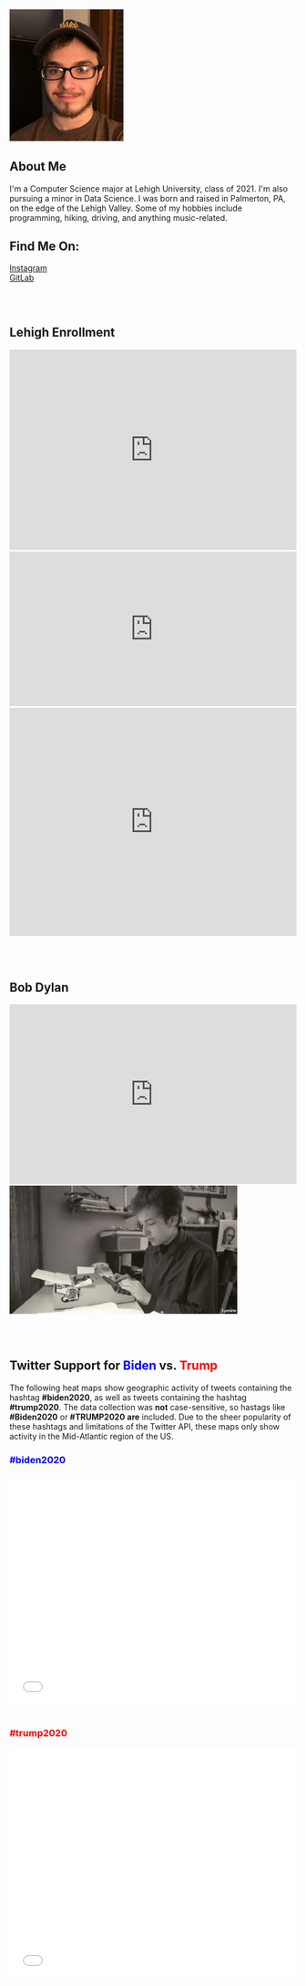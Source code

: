 <img src="profilepic.jpeg" alt="Cole" width="200"/>

## About Me

I'm a Computer Science major at Lehigh University, class of 2021. I'm also pursuing a minor in Data Science. I was born and raised in Palmerton, PA, on the edge of the Lehigh Valley. Some of my hobbies include programming, hiking, driving, and anything music-related.

## Find Me On:
<a href="https://www.instagram.com/colebuck12"> Instagram </a>
<br>
<a href="https://gitlab.com/crb321">  GitLab </a>

<div style="margin-top: 75px;">
  
<h2 id="lehighenrollment"> Lehigh Enrollment </h2>

<iframe title="Lehigh Undergraduate Enrollment Spring 2020" aria-label="chart" id="datawrapper-chart-SdEt4" src="https://datawrapper.dwcdn.net/SdEt4/3/" scrolling="no" frameborder="0" style="width: 0; min-width: 100% !important; border: none;" height="351"></iframe><script type="text/javascript">!function(){"use strict";window.addEventListener("message",(function(a){if(void 0!==a.data["datawrapper-height"])for(var e in a.data["datawrapper-height"]){var t=document.getElementById("datawrapper-chart-"+e)||document.querySelector("iframe[src*='"+e+"']");t&&(t.style.height=a.data["datawrapper-height"][e]+"px")}}))}();
</script>

<iframe title="Lehigh Undergraduate Enrollment Spring 2020" aria-label="Bar Chart" id="datawrapper-chart-zOOzP" src="https://datawrapper.dwcdn.net/zOOzP/1/" scrolling="no" frameborder="0" style="width: 0; min-width: 100% !important; border: none;" height="271"></iframe><script type="text/javascript">!function(){"use strict";window.addEventListener("message",(function(a){if(void 0!==a.data["datawrapper-height"])for(var e in a.data["datawrapper-height"]){var t=document.getElementById("datawrapper-chart-"+e)||document.querySelector("iframe[src*='"+e+"']");t&&(t.style.height=a.data["datawrapper-height"][e]+"px")}}))}();
</script>

<iframe title="Lehigh Undergraduate Enrollment 2011-2020" aria-label="Interactive line chart" id="datawrapper-chart-wlHCa" src="https://datawrapper.dwcdn.net/wlHCa/1/" scrolling="no" frameborder="0" style="width: 0; min-width: 100% !important; border: none;" height="400"></iframe><script type="text/javascript">!function(){"use strict";window.addEventListener("message",(function(a){if(void 0!==a.data["datawrapper-height"])for(var e in a.data["datawrapper-height"]){var t=document.getElementById("datawrapper-chart-"+e)||document.querySelector("iframe[src*='"+e+"']");t&&(t.style.height=a.data["datawrapper-height"][e]+"px")}}))}();
</script>

</div>

<div style="margin-top: 75px;">

<h2 id="bobdylan"> Bob Dylan </h2>

<iframe title="Bob Dylan's Songwriting Output by Decade" aria-label="chart" id="datawrapper-chart-s5t3l" src="https://datawrapper.dwcdn.net/s5t3l/1/" scrolling="no" frameborder="0" style="width: 0; min-width: 100% !important; border: none;" height="315"></iframe><script type="text/javascript">!function(){"use strict";window.addEventListener("message",(function(a){if(void 0!==a.data["datawrapper-height"])for(var e in a.data["datawrapper-height"]){var t=document.getElementById("datawrapper-chart-"+e)||document.querySelector("iframe[src*='"+e+"']");t&&(t.style.height=a.data["datawrapper-height"][e]+"px")}}))}();
</script>

<img src="bobdylan.jpg" alt="Bob Dylan" width="400"/>

</div>

<div style="margin-top: 75px;">
  
<h2 id="tweetVisualization"> Twitter Support for <span style="color: blue"> Biden </span> vs. <span style="color: red">Trump </span> </h2>

<p>
The following heat maps show geographic activity of tweets containing the hashtag <strong>#biden2020</strong>, as well as tweets containing the hashtag <strong>#trump2020</strong>. The data collection was <strong>not</strong> case-sensitive, so hastags like <strong>#Biden2020</strong> or <strong>#TRUMP2020</strong> <strong>are</strong> included. Due to the sheer popularity of these hashtags and limitations of the Twitter API, these maps only show activity in the Mid-Atlantic region of the US. 
</p>

<h3>  <span style="color: blue">#biden2020</span> </h3>

<style>.embed-container {position: relative; padding-bottom: 80%; height: 0; max-width: 100%;} .embed-container iframe, .embed-container object, .embed-container iframe{position: absolute; top: 0; left: 0; width: 100%; height: 100%;} small{position: absolute; z-index: 40; bottom: 0; margin-bottom: -15px;}</style><div class="embed-container"><iframe width="500" height="400" frameborder="0" scrolling="no" marginheight="0" marginwidth="0" title="#biden2020 Tweets" src="//lu.maps.arcgis.com/apps/Embed/index.html?webmap=3f9d33ca988e40e6a1e26865b45702f8&extent=-80.9353,38.364,-69.4436,42.6468&zoom=true&previewImage=false&scale=true&disable_scroll=true&theme=light"></iframe></div>

<h3 style="margin-top: 40px;"> <span style="color: red"> #trump2020 </span> </h3>

<style>.embed-container {position: relative; padding-bottom: 80%; height: 0; max-width: 100%;} .embed-container iframe, .embed-container object, .embed-container iframe{position: absolute; top: 0; left: 0; width: 100%; height: 100%;} small{position: absolute; z-index: 40; bottom: 0; margin-bottom: -15px;}</style><div class="embed-container"><iframe width="500" height="400" frameborder="0" scrolling="no" marginheight="0" marginwidth="0" title="#trump2020 Tweets" src="//lu.maps.arcgis.com/apps/Embed/index.html?webmap=d15d9c85da2e465baf5d38ed7d06abc6&extent=-80.9353,38.364,-69.4436,42.6468&zoom=true&previewImage=false&scale=true&disable_scroll=true&theme=light"></iframe></div>
  
</div>
